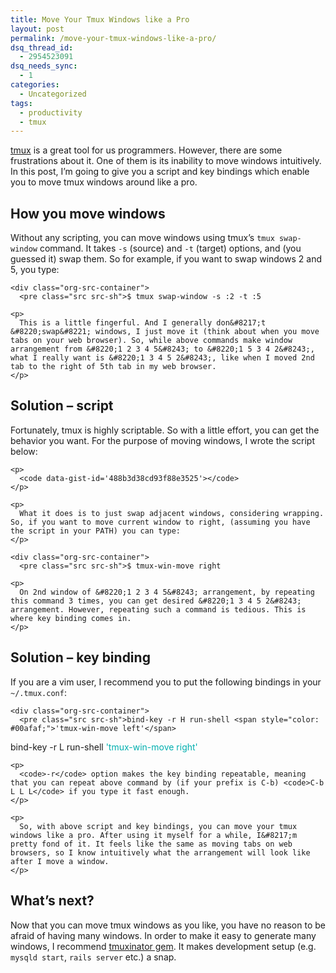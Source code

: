 ```yaml
---
title: Move Your Tmux Windows like a Pro
layout: post
permalink: /move-your-tmux-windows-like-a-pro/
dsq_thread_id:
  - 2954523091
dsq_needs_sync:
  - 1
categories:
  - Uncategorized
tags:
  - productivity
  - tmux
---
```

<a href="http://tmux.sourceforge.net/" onclick="javascript:_gaq.push(['_trackEvent','outbound-article','http://tmux.sourceforge.net']);">tmux</a> is a great tool for us programmers. However, there are some frustrations about it. One of them is its inability to move windows intuitively. In this post, I&#8217;m going to give you a script and key bindings which enable you to move tmux windows around like a pro.

<div id="outline-container-sec-1" class="outline-2">
  <h2 id="sec-1">
    How you move windows
  </h2>

  <div class="outline-text-2" id="text-1">
    <p>
      Without any scripting, you can move windows using tmux&#8217;s <code>tmux swap-window</code> command. It takes <code>-s</code> (source) and <code>-t</code> (target) options, and (you guessed it) swap them. So for example, if you want to swap windows 2 and 5, you type:
    </p>

    <div class="org-src-container">
      <pre class="src src-sh">$ tmux swap-window -s :2 -t :5
</pre>
    </div>

    <p>
      This is a little fingerful. And I generally don&#8217;t &#8220;swap&#8221; windows, I just move it (think about when you move tabs on your web browser). So, while above commands make window arrangement from &#8220;1 2 3 4 5&#8243; to &#8220;1 5 3 4 2&#8243;, what I really want is &#8220;1 3 4 5 2&#8243;, like when I moved 2nd tab to the right of 5th tab in my web browser.
    </p>
  </div>
</div>

<div id="outline-container-sec-2" class="outline-2">
  <h2 id="sec-2">
    Solution &#x2013; script
  </h2>

  <div class="outline-text-2" id="text-2">
    <p>
      Fortunately, tmux is highly scriptable. So with a little effort, you can get the behavior you want. For the purpose of moving windows, I wrote the script below:
    </p>

    <p>
      <code data-gist-id='488b3d38cd93f88e3525'></code>
    </p>

    <p>
      What it does is to just swap adjacent windows, considering wrapping. So, if you want to move current window to right, (assuming you have the script in your PATH) you can type:
    </p>

    <div class="org-src-container">
      <pre class="src src-sh">$ tmux-win-move right
</pre>
    </div>

    <p>
      On 2nd window of &#8220;1 2 3 4 5&#8243; arrangement, by repeating this command 3 times, you can get desired &#8220;1 3 4 5 2&#8243; arrangement. However, repeating such a command is tedious. This is where key binding comes in.
    </p>
  </div>
</div>

<div id="outline-container-sec-3" class="outline-2">
  <h2 id="sec-3">
    Solution &#x2013; key binding
  </h2>

  <div class="outline-text-2" id="text-3">
    <p>
      If you are a vim user, I recommend you to put the following bindings in your <code>~/.tmux.conf</code>:
    </p>

    <div class="org-src-container">
      <pre class="src src-sh">bind-key -r H run-shell <span style="color: #00afaf;">'tmux-win-move left'</span>
bind-key -r L run-shell <span style="color: #00afaf;">'tmux-win-move right'</span>
</pre>
    </div>

    <p>
      <code>-r</code> option makes the key binding repeatable, meaning that you can repeat above command by (if your prefix is C-b) <code>C-b L L L</code> if you type it fast enough.
    </p>

    <p>
      So, with above script and key bindings, you can move your tmux windows like a pro. After using it myself for a while, I&#8217;m pretty fond of it. It feels like the same as moving tabs on web browsers, so I know intuitively what the arrangement will look like after I move a window.
    </p>
  </div>
</div>

<div id="outline-container-sec-4" class="outline-2">
  <h2 id="sec-4">
    What&#8217;s next?
  </h2>

  <div class="outline-text-2" id="text-4">
    <p>
      Now that you can move tmux windows as you like, you have no reason to be afraid of having many windows. In order to make it easy to generate many windows, I recommend <a href="https://github.com/tmuxinator/tmuxinator" onclick="javascript:_gaq.push(['_trackEvent','outbound-article','http://github.com']);">tmuxinator gem</a>. It makes development setup (e.g. <code>mysqld start</code>, <code>rails server</code> etc.) a snap.
    </p>
  </div>
</div>
